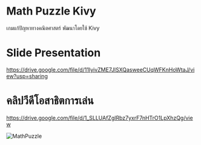 # Math Puzzle Kivy
เกมแก้ปัญหาทางคณิตศาสตร์ พัฒนาโดยใช้ Kivy

# Slide Presentation
https://drive.google.com/file/d/11IyivZME7JlSXQasweeCUqWFKnHoWtaJ/view?usp=sharing

# คลิปวีดีโอสาธิตการเล่น
https://drive.google.com/file/d/1_SLLUAfZglRbz7yxrF7nHTrO1LpXhzQg/view

![MathPuzzle](https://github.com/user-attachments/assets/1298816e-6841-4897-b615-76b9d3980a05)
